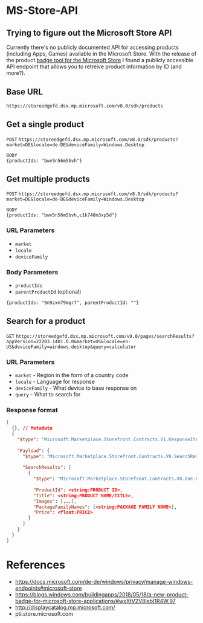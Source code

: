 # MS-Store-API
## Trying to figure out the Microsoft Store API

Currently there's no publicly documented API for accessing products (including Apps, Games) available in the Microsoft Store.
With the release of the product [badge tool for the Microsoft Store](https://blogs.windows.com/buildingapps/2018/05/18/a-new-product-badge-for-microsoft-store-applications/) I found a publicly accessible API endpoint that allows you to retreive product information by ID (and more?).

## Base URL
`https://storeedgefd.dsx.mp.microsoft.com/v8.0/sdk/products`

## Get a single product
`POST`
`https://storeedgefd.dsx.mp.microsoft.com/v8.0/sdk/products?market=DE&locale=de-DE&deviceFamily=Windows.Desktop`

```
BODY
{productIds: "bwv5n56m5bvh"}
```

## Get multiple products

`POST`
`https://storeedgefd.dsx.mp.microsoft.com/v8.0/sdk/products?market=DE&locale=de-DE&deviceFamily=Windows.Desktop`

```
BODY
{productIds: "bwv5n56m5bvh,c1k748m3xp5d"}
``` 

### URL Parameters

- `market`
- `locale`
- `deviceFamily`

### Body Parameters
- `productIds`
- `parentProductId` (optional)

```
{productIds: "9n9zxm79mqr7", parentProductId: ""}
```

## Search for a product

`GET`
`https://storeedgefd.dsx.mp.microsoft.com/v9.0/pages/searchResults?appVersion=22203.1401.0.0&market=US&locale=en-US&deviceFamily=windows.desktop&query=calculator`

### URL Parameters

- `market` - Region in the form of a country code
- `locale` - Language for response
- `deviceFamily` - What device to base response on
- `query` - What to search for

### Response format

```json
[
  {}, // Metadata
  {
    "$type": "Microsoft.Marketplace.Storefront.Contracts.V1.ResponseItem, Microsoft.Marketplace.Storefront.Contracts",
    
    "Payload": {
      "$type": "Microsoft.Marketplace.Storefront.Contracts.V9.SearchResponse, Microsoft.Marketplace.Storefront.Contracts",
      
      "SearchResults": [
        {
          "$type": "Microsoft.Marketplace.Storefront.Contracts.V8.One.CardModel, Microsoft.Marketplace.Storefront.Contracts",
          
          "ProductId": <string:PRODUCT ID>,
          "Title": <string:PRODUCT NAME/TITLE>,
          "Images": [...],
          "PackageFamilyNames": [<string:PACKAGE FAMILY NAME>],
          "Price": <float:PRICE>
        }
      ]
    }
  }
]
```

# References
- https://docs.microsoft.com/de-de/windows/privacy/manage-windows-endpoints#microsoft-store
- https://blogs.windows.com/buildingapps/2018/05/18/a-new-product-badge-for-microsoft-store-applications/#wxXtV2V8lebI1R4W.97
- http://displaycatalog.mp.microsoft.com/
- pti.store.microsoft.com

